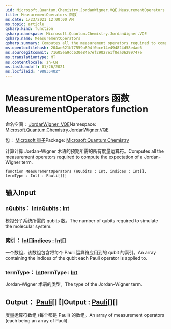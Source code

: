 ```yaml
---
uid: Microsoft.Quantum.Chemistry.JordanWigner.VQE.MeasurementOperators
title: MeasurementOperators 函数
ms.date: 1/23/2021 12:00:00 AM
ms.topic: article
qsharp.kind: function
qsharp.namespace: Microsoft.Quantum.Chemistry.JordanWigner.VQE
qsharp.name: MeasurementOperators
qsharp.summary: Computes all the measurement operators required to compute the expectation of a Jordan-Wigner term.
ms.openlocfilehash: 204ae621b77559a894f0bce14e494824d58e4ad6
ms.sourcegitcommit: 71605ea9cc630e84e7ef29027e1f0ea06299747e
ms.translationtype: MT
ms.contentlocale: zh-CN
ms.lasthandoff: 01/26/2021
ms.locfileid: "98835402"
---
```

# <a name="measurementoperators-function"></a><span data-ttu-id="7a529-102">MeasurementOperators 函数</span><span class="sxs-lookup"><span data-stu-id="7a529-102">MeasurementOperators function</span></span>

<span data-ttu-id="7a529-103">命名空间： [JordanWigner. VQE](xref:Microsoft.Quantum.Chemistry.JordanWigner.VQE)</span><span class="sxs-lookup"><span data-stu-id="7a529-103">Namespace: [Microsoft.Quantum.Chemistry.JordanWigner.VQE](xref:Microsoft.Quantum.Chemistry.JordanWigner.VQE)</span></span>

<span data-ttu-id="7a529-104">包： [Microsoft 量子](https://nuget.org/packages/Microsoft.Quantum.Chemistry)</span><span class="sxs-lookup"><span data-stu-id="7a529-104">Package: [Microsoft.Quantum.Chemistry](https://nuget.org/packages/Microsoft.Quantum.Chemistry)</span></span>


<span data-ttu-id="7a529-105">计算计算 Jordan-Wigner 术语的预期所需的所有度量运算符。</span><span class="sxs-lookup"><span data-stu-id="7a529-105">Computes all the measurement operators required to compute the expectation of a Jordan-Wigner term.</span></span>

```qsharp
function MeasurementOperators (nQubits : Int, indices : Int[], termType : Int) : Pauli[][]
```


## <a name="input"></a><span data-ttu-id="7a529-106">输入</span><span class="sxs-lookup"><span data-stu-id="7a529-106">Input</span></span>

### <a name="nqubits--int"></a><span data-ttu-id="7a529-107">nQubits： [Int](xref:microsoft.quantum.lang-ref.int)</span><span class="sxs-lookup"><span data-stu-id="7a529-107">nQubits : [Int](xref:microsoft.quantum.lang-ref.int)</span></span>

<span data-ttu-id="7a529-108">模拟分子系统所需的 qubits 数。</span><span class="sxs-lookup"><span data-stu-id="7a529-108">The number of qubits required to simulate the molecular system.</span></span>


### <a name="indices--int"></a><span data-ttu-id="7a529-109">索引： [Int](xref:microsoft.quantum.lang-ref.int)[]</span><span class="sxs-lookup"><span data-stu-id="7a529-109">indices : [Int](xref:microsoft.quantum.lang-ref.int)[]</span></span>

<span data-ttu-id="7a529-110">一个数组，该数组包含将每个 Pauli 运算符应用到的 qubit 的索引。</span><span class="sxs-lookup"><span data-stu-id="7a529-110">An array containing the indices of the qubit each Pauli operator is applied to.</span></span>


### <a name="termtype--int"></a><span data-ttu-id="7a529-111">termType： [Int](xref:microsoft.quantum.lang-ref.int)</span><span class="sxs-lookup"><span data-stu-id="7a529-111">termType : [Int](xref:microsoft.quantum.lang-ref.int)</span></span>

<span data-ttu-id="7a529-112">Jordan-Wigner 术语的类型。</span><span class="sxs-lookup"><span data-stu-id="7a529-112">The type of the Jordan-Wigner term.</span></span>



## <a name="output--pauli"></a><span data-ttu-id="7a529-113">Output： [Pauli](xref:microsoft.quantum.lang-ref.pauli)[] []</span><span class="sxs-lookup"><span data-stu-id="7a529-113">Output : [Pauli](xref:microsoft.quantum.lang-ref.pauli)[][]</span></span>

<span data-ttu-id="7a529-114">度量运算符数组 (每个都是 Pauli) 的数组。</span><span class="sxs-lookup"><span data-stu-id="7a529-114">An array of measurement operators (each being an array of Pauli).</span></span>